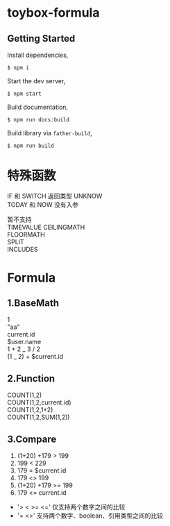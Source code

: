 # toybox-formula

## Getting Started

Install dependencies,

```bash
$ npm i
```

Start the dev server,

```bash
$ npm start
```

Build documentation,

```bash
$ npm run docs:build
```

Build library via `father-build`,

```bash
$ npm run build
```

# 特殊函数

IF 和 SWITCH 返回类型 UNKNOW  
TODAY 和 NOW 没有入参

暂不支持  
TIMEVALUE
CEILINGMATH  
FLOORMATH  
SPLIT  
INCLUDES

# Formula

## 1.BaseMath

1  
"aa"  
current.id  
$user.name  
1 + 2 _ 3 / 2  
(1 _ 2) + $current.id

## 2.Function

COUNT(1,2)  
COUNT(1,2,current.id)  
COUNT(1,2,1+2)  
COUNT(1,2,SUM(1,2))

## 3.Compare

1. (1+20) +179 > 199
2. 199 < 229
3. 179 = $current.id
4. 179 <> 199
5. (1+20) +179 >= 199
6. 179 <= current.id

- '> < >= <=' 仅支持两个数字之间的比较
- '= <>' 支持两个数字、boolean、引用类型之间的比较
